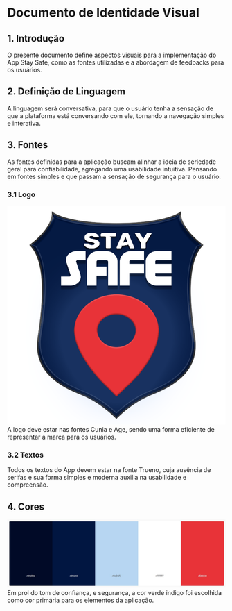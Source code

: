 # Documento de Identidade Visual
## 1. Introdução
O presente documento define aspectos visuais para a implementação do App Stay Safe, como as fontes utilizadas e a abordagem de feedbacks para os usuários.

## 2. Definição de Linguagem
A linguagem será conversativa, para que o usuário tenha a sensação de que a plataforma está conversando com ele, tornando a navegação simples e interativa.

## 3. Fontes
As fontes definidas para a aplicação buscam alinhar a ideia de seriedade geral para confiabilidade, agregando uma usabilidade intuitiva. Pensando em fontes simples e que passam a sensação de segurança para o usuário.

### **3.1** Logo
<img src="../docs/images/logo.png" alt="My cool logo"/>
A logo deve estar nas fontes Cunia e Age, sendo uma forma eficiente de representar a marca para os usuários.

### **3.2** Textos
Todos os textos do App devem estar na fonte Trueno, cuja ausência de serifas e sua forma simples e moderna auxilia na usabilidade e compreensão.

## 4. Cores
<img src="../docs/images/cores.jpeg" alt="My cool logo"/>
Em prol do tom de confiança, e segurança, a cor verde indigo foi escolhida como cor primária para os elementos da aplicação.

